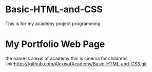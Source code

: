 # Basic-HTML-and-CSS
This is for my academy project programming
# My Portfolio Web Page 
the name is alexis of academy this is cinema for childrens link:https://github.com/AlexisofAcademy/Basic-HTML-and-CSS.git

